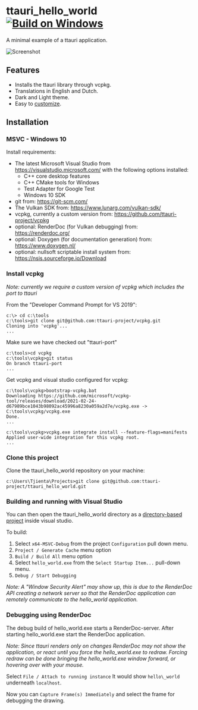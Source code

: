 ttauri\_hello\_world [![Build on Windows](https://github.com/ttauri-project/ttauri_hello_world/actions/workflows/build-on-windows.yml/badge.svg)](https://github.com/ttauri-project/ttauri_hello_world/actions/workflows/build-on-windows.yml)
====================
A minimal example of a ttauri application.

![Screenshot](docs/media/screenshot-20210218.gif)

Features
--------
 - Installs the ttauri library through vcpkg.
 - Translations in English and Dutch.
 - Dark and Light theme.
 - Easy to [customize](docs/customize.md).

Installation
------------

### MSVC - Windows 10

Install requirements:
 - The latest Microsoft Visual Studio from <https://visualstudio.microsoft.com/>
   with the following options installed:
   - C++ core desktop features
   - C++ CMake tools for Windows
   - Test Adapter for Google Test
   - Windows 10 SDK
 - git from: <https://git-scm.com/>
 - The Vulkan SDK from: <https://www.lunarg.com/vulkan-sdk/>
 - vcpkg, currently a custom version from: <https://github.com/ttauri-project/vcpkg>
 - optional: RenderDoc (for Vulkan debugging) from: <https://renderdoc.org/>
 - optional: Doxygen (for documentation generation) from: <https://www.doxygen.nl/>
 - optional: nullsoft scriptable install system from: <https://nsis.sourceforge.io/Download>

### Install vcpkg

_Note: currently we require a custom version of vcpkg which includes the port to ttauri_

From the "Developer Command Prompt for VS 2019":
```no_syntax
c:\> cd c:\tools
c:\tools>git clone git@github.com:ttauri-project/vcpkg.git
Cloning into 'vcpkg'...
...
```

Make sure we have checked out "ttauri-port"
```
c:\tools>cd vcpkg
c:\tools\vcpkg>git status
On branch ttauri-port
...
```

Get vcpkg and visual studio configured for vcpkg:
```
c:\tools\vcpkg>bootstrap-vcpkg.bat
Downloading https://github.com/microsoft/vcpkg-tool/releases/download/2021-02-24-d67989bce1043b98092ac45996a8230a059a2d7e/vcpkg.exe -> C:\tools\vcpkg/vcpkg.exe
Done.
...

c:\tools\vcpkg>vcpkg.exe integrate install --feature-flags=manifests
Applied user-wide integration for this vcpkg root.
...
```

### Clone this project

Clone the ttauri_hello_world repository on your machine:

```no_syntax
c:\Users\Tjienta\Projects>git clone git@github.com:ttauri-project/ttauri_hello_world.git
```

### Building and running with Visual Studio

You can then open the ttauri\_hello\_world directory as a [directory-based project]
inside visual studio.

To build:
 1. Select `x64-MSVC-Debug` from the project `Configuration` pull down menu.
 2. `Project / Generate Cache` menu option
 3. `Build / Build All` menu option
 4. Select `hello_world.exe` from the `Select Startup Item...` pull-down menu.
 5. `Debug / Start Debugging`

_Note: A "Window Security Alert" may show up, this is due to the RenderDoc API
creating a network server so that the RenderDoc application can remotely communicate
to the hello\_world application._

### Debugging using RenderDoc

The debug build of hello\_world.exe starts a RenderDoc-server. After starting
hello\_world.exe start the RenderDoc application.

_Note: Since ttauri renders only on changes RenderDoc may not show the application,
or react until you force the hello\_world.exe to redraw. Forcing redraw can
be done bringing the hello\_world.exe window forward, or hovering over with
your mouse._

Select `File / Attach to running instance` It would show `hello\_world` underneath `localhost`.

Now you can `Capture Frame(s) Immediately` and select the frame for debugging
the drawing.

[directory-based project]: https://docs.microsoft.com/en-us/visualstudio/ide/develop-code-in-visual-studio-without-projects-or-solutions?view=vs-2019
